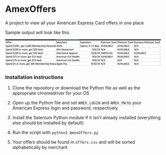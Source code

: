 # AmexOffers

A project to view all your American Express Card offers in one place

Sample output will look like this

<img src="sample_output.png" />

### Installation instructions

1) Clone the repository or download the Python file as well as the appropriate chromedriver for your OS

2) Open up the Python file and set `AMEX_LOGIN` and `AMEX_PW` to your American Express login and password, respectively

3) Install the Selenium Python module if it isn't already installed (everything else should be installed by default)

4) Run the script with `python3 AmexOffers.py`

5) Your offers should be found in `offers.csv` and will be sorted alphabetically by merchant
